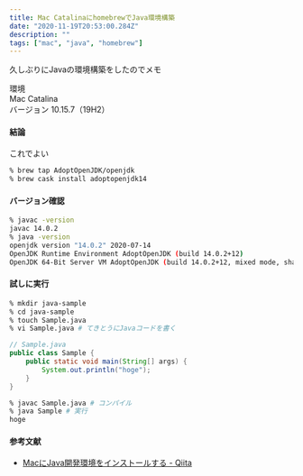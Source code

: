 ```yaml
---
title: Mac CatalinaにhomebrewでJava環境構築
date: "2020-11-19T20:53:00.284Z"
description: ""
tags: ["mac", "java", "homebrew"]
---
```


久しぶりにJavaの環境構築をしたのでメモ

環境  
Mac Catalina  
バージョン 10.15.7（19H2）  

#### 結論

これでよい

```bash
% brew tap AdoptOpenJDK/openjdk 
% brew cask install adoptopenjdk14
```

#### バージョン確認

```bash
% javac -version
javac 14.0.2
% java -version
openjdk version "14.0.2" 2020-07-14
OpenJDK Runtime Environment AdoptOpenJDK (build 14.0.2+12)
OpenJDK 64-Bit Server VM AdoptOpenJDK (build 14.0.2+12, mixed mode, sharing)
```

#### 試しに実行

```bash
% mkdir java-sample
% cd java-sample
% touch Sample.java
% vi Sample.java # てきとうにJavaコードを書く
```

```java
// Sample.java
public class Sample {
    public static void main(String[] args) {
        System.out.println("hoge");
    }
}
```

```bash
% javac Sample.java # コンパイル
% java Sample # 実行
hoge
```

#### 参考文献
- [MacにJava開発環境をインストールする - Qiita](https://qiita.com/suke_masa/items/f9af0fb84ad9447ae961)
